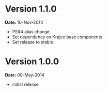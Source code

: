 Version 1.1.0
=============
**Date:** 10-Nov-2014

- PSR4 alias change
- Set dependency on Krajee base components
- Set release to stable

Version 1.0.0
=============
**Date:** 09-May-2014

- Initial release